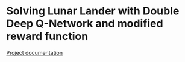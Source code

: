# Solving Lunar Lander with Double Deep Q-Network and modified reward function

[Project documentation](/DDQN_LunarLander.pdf)
